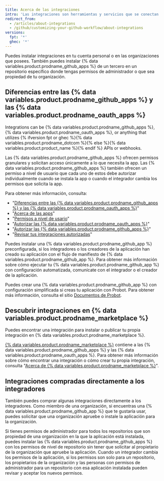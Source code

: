 ```yaml
---
title: Acerca de las integraciones
intro: 'Las integraciones son herramientas y servicios que se conectan con {% data variables.product.product_name %} para complementar y extender tu flujo de trabajo.'
redirect_from:
  - /articles/about-integrations
  - /github/customizing-your-github-workflow/about-integrations
versions:
  fpt: '*'
  ghec: '*'
---
```


Puedes instalar integraciones en tu cuenta personal o en las organizaciones que posees. También puedes instalar {% data variables.product.prodname_github_apps %} de un tercero en un repositorio específico donde tengas permisos de administrador o que sea propiedad de tu organización.

## Diferencias entre las {% data variables.product.prodname_github_apps %} y las {% data variables.product.prodname_oauth_apps %}

Integrations can be {% data variables.product.prodname_github_apps %}, {% data variables.product.prodname_oauth_apps %}, or anything that utilizes {% ifversion fpt or ghec %}{% data variables.product.prodname_dotcom %}{% else %}{% data variables.product.product_name %}{% endif %} APIs or webhooks.

Las {% data variables.product.prodname_github_apps %} ofrecen permisos granulares y solicitan acceso únicamente a lo que necesita la app. Las {% data variables.product.prodname_github_apps %} también ofrecen un permiso a nivel de usuario que cada uno de estos debe autorizar individualmente cuando se instala la app o cuando el integrador cambia los permisos que solicita la app.

Para obtener más información, consulta:
- "[Diferencias entre las {% data variables.product.prodname_github_apps %} y las {% data variables.product.prodname_oauth_apps %}](/apps/differences-between-apps/)"
- "[Acerca de las apps](/apps/about-apps/)"
- "[Permisos a nivel de usario](/apps/building-github-apps/identifying-and-authorizing-users-for-github-apps/#user-level-permissions)"
- "[Autorizar las {% data variables.product.prodname_oauth_apps %}](/github/authenticating-to-github/keeping-your-account-and-data-secure/authorizing-oauth-apps)"
- "[Autorizar las {% data variables.product.prodname_github_apps %}](/github/authenticating-to-github/keeping-your-account-and-data-secure/authorizing-github-apps)"
- "[Revisar tus integraciones autorizadas](/articles/reviewing-your-authorized-integrations/)"

Puedes instalar una {% data variables.product.prodname_github_app %} preconfigurada, si los integradores o los creadores de la aplicación han creado su aplicación con el flujo de manifiesto de {% data variables.product.prodname_github_app %}. Para obtener más información sobre cómo ejecutar tu {% data variables.product.prodname_github_app %} con configuración automatizada, comunícate con el integrador o el creador de la aplicación.

Puedes crear una {% data variables.product.prodname_github_app %} con configuración simplificada si creas tu aplicación con Probot. Para obtener más información, consulta el sitio [Documentos de Probot](https://probot.github.io/docs/).

## Descubrir integraciones en {% data variables.product.prodname_marketplace %}

Puedes encontrar una integración para instalar o publicar tu propia integración en {% data variables.product.prodname_marketplace %}.

[{% data variables.product.prodname_marketplace %}](https://github.com/marketplace) contiene a las {% data variables.product.prodname_github_apps %} y las {% data variables.product.prodname_oauth_apps %}. Para obtener más información sobre cómo encontrar una integración o cómo crear tu propia integración, consulta "[Acerca de {% data variables.product.prodname_marketplace %}](/articles/about-github-marketplace)".

## Integraciones compradas directamente a los integradores

También puedes comprar algunas integraciones directamente a los integradores. Como miembro de una organización, si encuentras una {% data variables.product.prodname_github_app %} que te gustaría usar, puedes solicitar que una organización apruebe o instale la aplicación para la organización.

Si tienes permisos de administrador para todos los repositorios que son propiedad de una organización en la que la aplicación está instalada, puedes instalar las {% data variables.product.prodname_github_apps %} con los permisos de nivel de repositorio sin tener que solicitar al propietario de la organización que apruebe la aplicación. Cuando un integrador cambia los permisos de la aplicación, si los permisos son solo para un repositorio, los propietarios de la organización y las personas con permisos de administrador para un repositorio con esa aplicación instalada pueden revisar y aceptar los nuevos permisos.
